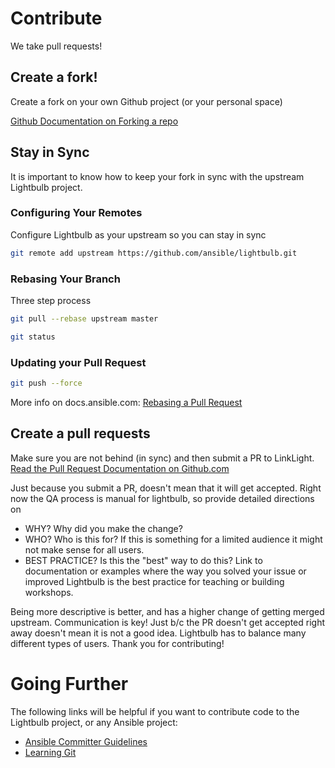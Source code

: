# Contribute

We take pull requests!  

## Create a fork!
Create a fork on your own Github project (or your personal space)

[Github Documentation on Forking a repo](https://help.github.com/articles/fork-a-repo/)

## Stay in Sync
It is important to know how to keep your fork in sync with the upstream Lightbulb project.

### Configuring Your Remotes
Configure Lightbulb as your upstream so you can stay in sync

```bash
git remote add upstream https://github.com/ansible/lightbulb.git
```

### Rebasing Your Branch
Three step process

```bash
git pull --rebase upstream master
```

```bash
git status
```

### Updating your Pull Request
```bash
git push --force
```

More info on docs.ansible.com: [Rebasing a Pull Request](http://docs.ansible.com/ansible/latest/dev_guide/developing_rebasing.html)

## Create a pull requests

Make sure you are not behind (in sync) and then submit a PR to LinkLight.  
[Read the Pull Request Documentation on Github.com](https://help.github.com/articles/creating-a-pull-request/)

Just because you submit a PR, doesn't mean that it will get accepted.  Right now the QA process is manual for lightbulb, so provide detailed directions on

 - WHY? Why did you make the change?
 - WHO? Who is this for?  If this is something for a limited audience it might not make sense for all users.
 - BEST PRACTICE?  Is this the "best" way to do this?  Link to documentation or examples where the way you solved your issue or improved Lightbulb is the best practice for teaching or building workshops.

Being more descriptive is better, and has a higher change of getting merged upstream.  Communication is key!  Just b/c the PR doesn't get accepted right away doesn't mean it is not a good idea.  Lightbulb has to balance many different types of users.  Thank you for contributing!

# Going Further
The following links will be helpful if you want to contribute code to the Lightbulb project, or any Ansible project:
- [Ansible Committer Guidelines](http://docs.ansible.com/ansible/latest/committer_guidelines.html)
- [Learning Git](https://git-scm.com/book/en/v2)
